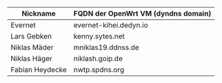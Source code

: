 Nickname | FQDN der OpenWrt VM (dyndns domain) | 
------------ | -------------
Evernet | evernet-kihei.dedyn.io
Lars Gebken | kenny.sytes.net
Niklas Mäder | mniklas19.ddnss.de
Niklas Häger  | niklash.goip.de
Fabian Heydecke | nwtp.spdns.org
